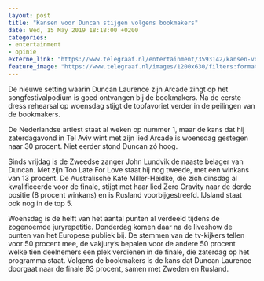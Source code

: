 ```yaml
---
layout: post
title: "Kansen voor Duncan stijgen volgens bookmakers"
date: Wed, 15 May 2019 18:18:00 +0200
categories: 
- entertainment 
- opinie 
externe_link: "https://www.telegraaf.nl/entertainment/3593142/kansen-voor-duncan-stijgen-volgens-bookmakers"
feature_image: "https://www.telegraaf.nl/images/1200x630/filters:format(jpeg):quality(80)/cdn-kiosk-api.telegraaf.nl/5786befa-772e-11e9-a6c4-02d1dbdc35d1.jpg"
---
```


<p class="intro">De nieuwe setting waarin Duncan Laurence zijn Arcade zingt op het songfestivalpodium is goed ontvangen bij de bookmakers. Na de eerste dress rehearsal op woensdag stijgt de topfavoriet verder in de peilingen van de bookmakers.</p> <p>De Nederlandse artiest staat al weken op nummer 1, maar de kans dat hij zaterdagavond in Tel Aviv wint met zijn lied Arcade is woensdag gestegen naar 30 procent. Niet eerder stond Duncan zó hoog.</p><p>Sinds vrijdag is de Zweedse zanger John Lundvik de naaste belager van Duncan. Met zijn Too Late For Love staat hij nog tweede, met een winkans van 13 procent. De Australische Kate Miller-Heidke, die zich dinsdag al kwalificeerde voor de finale, stijgt met haar lied Zero Gravity naar de derde positie (8 procent winkans) en is Rusland voorbijgestreefd. IJsland staat ook nog in de top 5.</p><p>Woensdag is de helft van het aantal punten al verdeeld tijdens de zogenoemde juryrepetitie. Donderdag komen daar na de liveshow de punten van het Europese publiek bij. De stemmen van de tv-kijkers tellen voor 50 procent mee, de vakjury’s bepalen voor de andere 50 procent welke tien deelnemers een plek verdienen in de finale, die zaterdag op het programma staat. Volgens de bookmakers is de kans dat Duncan Laurence doorgaat naar de finale 93 procent, samen met Zweden en Rusland.</p>
